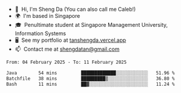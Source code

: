 <!---
tan-sd/tan-sd is a ✨ special ✨ repository because its `README.md` (this file) appears on your GitHub profile.
You can click the Preview link to take a look at your changes.
--->
- 👋  Hi, I'm Sheng Da (You can also call me Caleb!)
- 🌍  I'm based in Singapore
- 🎓  Penultimate student at Singapore Management University, Information Systems
- 🖥️  See my portfolio at [tanshengda.vercel.app](https://tanshengda.vercel.app/)
- 📫  Contact me at [shengdatan@gmail.com](mailto:shengdatan@gmail.com)

<!--START_SECTION:waka-->

```txt
From: 04 February 2025 - To: 11 February 2025

Java        54 mins         █████████████░░░░░░░░░░░░   51.96 %
Batchfile   38 mins         █████████▒░░░░░░░░░░░░░░░   36.80 %
Bash        11 mins         ██▓░░░░░░░░░░░░░░░░░░░░░░   11.24 %
```

<!--END_SECTION:waka-->

